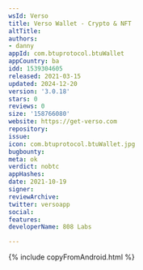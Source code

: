 ```yaml
---
wsId: Verso
title: Verso Wallet - Crypto & NFT
altTitle: 
authors:
- danny
appId: com.btuprotocol.btuWallet
appCountry: ba
idd: 1539304605
released: 2021-03-15
updated: 2024-12-20
version: '3.0.18'
stars: 0
reviews: 0
size: '158766080'
website: https://get-verso.com
repository: 
issue: 
icon: com.btuprotocol.btuWallet.jpg
bugbounty: 
meta: ok
verdict: nobtc
appHashes: 
date: 2021-10-19
signer: 
reviewArchive: 
twitter: versoapp
social: 
features: 
developerName: 808 Labs

---
```


{% include copyFromAndroid.html %}
